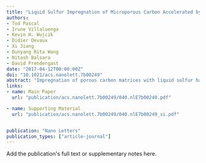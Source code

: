 ```yaml
---
title: "Liquid Sulfur Impregnation of Microporous Carbon Accelerated by Nanoscale Interfacial Effects"
authors:
- Tod Pascal
- Irune Villaluenga
- Kevin H. Wujcik
- Didier Devaux
- Xi Jiang
- Dunyang Rita Wang
- Nitash Balsara
- David Prendergast
date: "2017-04-12T00:00:00Z"
doi: "10.1021/acs.nanolett.7b00249"
abstract: "Impregnation of porous carbon matrices with liquid sulfur has been exploited to fabricate composite cathodes for lithium–sulfur batteries, aimed at confining soluble sulfur species near conducting carbon to prevent both loss of active material into the electrolyte and parasitic reactions at the lithium metal anode. Here, through extensive computer simulations, we uncover the strongly favorable interfacial free energy between liquid sulfur and graphitic surfaces that underlies this phenomenon. Previously unexplored curvature-dependent enhancements are shown to favor the filling of smaller pores first and effect a quasi-liquid sulfur phase in microporous domains (diameters <2 nm) that persists ∼30° below the expected freezing point. Evidence of interfacial sulfur on carbon is shown to be a 0.3 eV red shift in the simulated and measured interfacial X-ray absorption spectra. Our results elucidate the critical morphology and thermodynamic properties necessary for future cathode design and highlight the importance of molecular-scale details in defining emergent properties of functional nanoscale interfaces."
links:
- name: Main Paper
  url: "publication/acs.nanolett.7b00249/040.nlE7b00249.pdf"

- name: Supporting Material
  url: "publication/acs.nanolett.7b00249/040.nlE7b00249_si.pdf"


publication: "Nano Letters"
publication_types: ["article-journal"]
---
```


Add the publication's full text or supplementary notes here.

